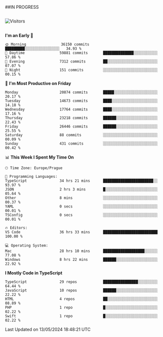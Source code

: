 ##IN PROGRESS
##
![Visitors](https://komarev.com/ghpvc/?username=petrbui&style=for-the-badge&label=Visitors+👀)



##
<!--
[![My GitHub stats](https://github-readme-stats.vercel.app/api?username=petrbui&theme=github_dark)](https://github.com/anuraghazra/github-readme-stats)

[![My wakatime stats](https://github-readme-stats.vercel.app/api/wakatime?username=petrbui&theme=github_dark)](https://github.com/anuraghazra/github-readme-stats)
-->
<!--START_SECTION:waka-->
**I'm an Early 🐤** 

```text
🌞 Morning                36150 commits       █████████░░░░░░░░░░░░░░░░   34.93 % 
🌆 Daytime                59881 commits       ██████████████░░░░░░░░░░░   57.86 % 
🌃 Evening                7312 commits        ██░░░░░░░░░░░░░░░░░░░░░░░   07.07 % 
🌙 Night                  151 commits         ░░░░░░░░░░░░░░░░░░░░░░░░░   00.15 % 
```
📅 **I'm Most Productive on Friday** 

```text
Monday                   20874 commits       █████░░░░░░░░░░░░░░░░░░░░   20.17 % 
Tuesday                  14673 commits       ████░░░░░░░░░░░░░░░░░░░░░   14.18 % 
Wednesday                17764 commits       ████░░░░░░░░░░░░░░░░░░░░░   17.16 % 
Thursday                 23218 commits       ██████░░░░░░░░░░░░░░░░░░░   22.43 % 
Friday                   26446 commits       ██████░░░░░░░░░░░░░░░░░░░   25.55 % 
Saturday                 88 commits          ░░░░░░░░░░░░░░░░░░░░░░░░░   00.09 % 
Sunday                   431 commits         ░░░░░░░░░░░░░░░░░░░░░░░░░   00.42 % 
```


📊 **This Week I Spent My Time On** 

```text
🕑︎ Time Zone: Europe/Prague

💬 Programming Languages: 
TypeScript               34 hrs 21 mins      ███████████████████████░░   93.97 % 
JSON                     2 hrs 3 mins        █░░░░░░░░░░░░░░░░░░░░░░░░   05.64 % 
Other                    8 mins              ░░░░░░░░░░░░░░░░░░░░░░░░░   00.37 % 
YAML                     0 secs              ░░░░░░░░░░░░░░░░░░░░░░░░░   00.01 % 
TSConfig                 0 secs              ░░░░░░░░░░░░░░░░░░░░░░░░░   00.01 % 

🔥 Editors: 
VS Code                  36 hrs 33 mins      █████████████████████████   100.00 % 

💻 Operating System: 
Mac                      28 hrs 10 mins      ███████████████████░░░░░░   77.08 % 
Windows                  8 hrs 22 mins       ██████░░░░░░░░░░░░░░░░░░░   22.92 % 
```

**I Mostly Code in TypeScript** 

```text
TypeScript               29 repos            ████████████████░░░░░░░░░   64.44 % 
JavaScript               10 repos            ██████░░░░░░░░░░░░░░░░░░░   22.22 % 
HTML                     4 repos             ██░░░░░░░░░░░░░░░░░░░░░░░   08.89 % 
PHP                      1 repo              █░░░░░░░░░░░░░░░░░░░░░░░░   02.22 % 
Swift                    1 repo              █░░░░░░░░░░░░░░░░░░░░░░░░   02.22 % 
```




 Last Updated on 13/05/2024 18:48:21 UTC
<!--END_SECTION:waka-->
